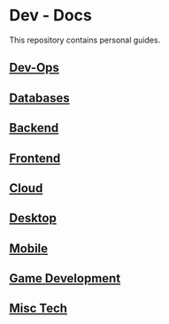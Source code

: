 # Dev - Docs

This repository contains personal guides.

## [Dev-Ops](https://github.com/damsog/docs/tree/main/dev-ops)
## [Databases](https://github.com/damsog/docs/tree/main/databases)
## [Backend](https://github.com/damsog/docs/tree/main/backend)
## [Frontend](https://github.com/damsog/docs/tree/main/frontend)
## [Cloud](https://github.com/damsog/docs/tree/main/cloud)
## [Desktop](https://github.com/damsog/docs/tree/main/desktop)
## [Mobile](https://github.com/damsog/docs/tree/main/mobile)
## [Game Development](https://github.com/damsog/docs/tree/main/game-dev)
## [Misc Tech](https://github.com/damsog/docs/tree/main/misc-tech)
